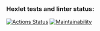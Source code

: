 ### Hexlet tests and linter status:
[![Actions Status](https://github.com/rubasia/frontend-project-lvl1/workflows/hexlet-check/badge.svg)](https://github.com/rubasia/frontend-project-lvl1/actions)
[![Maintainability](https://api.codeclimate.com/v1/badges/ea74ab8fdfbd9aa8d384/maintainability)](https://codeclimate.com/github/rubasia/frontend-project-lvl1/maintainability)